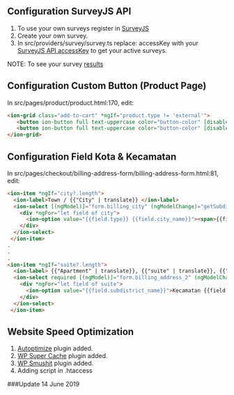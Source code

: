 ## Configuration SurveyJS API
 1) To use your own surveys register in [SurveyJS](https://surveyjs.io/Account/Register)
 2) Create your own survey.
 3) In src/providers/survey/survey.ts replace: accessKey with your [SurveyJS API accessKey](https://surveyjs.io/Help/Index/)
    to get your active surveys.
 
 NOTE: To see your survey [results](https://surveyjs.io/Service/MySurveys/)


 ## Configuration Custom Button (Product Page)
 
 In src/pages/product/product.html:170, edit:
  ```html
  <ion-grid class="add-to-cart" *ngIf="product.type != 'external'">
     <button ion-button full text-uppercase color="button-color" [disabled]="product.stock_status == 'outofstock'" (click)="buyNow(product.id)" style="margin: 0.4rem 0.2rem;width: 100%; min-height: 50px;background-color: #0cd1e8; color: white; box-shadow: none;">{{"Buy now" | translate}}</button>
     <button ion-button full text-uppercase color="button-color" [disabled]="product.stock_status == 'outofstock'" (click)="addToCart(product.id)" style="margin: 0.4rem 0.2rem;width: 100%; min-height: 50px;box-shadow: none;">{{AddToCart | translate}}</button>
  </ion-grid>
  ```
  
  ## Configuration Field Kota & Kecamatan
  
  In src/pages/checkout/billing-address-form/billing-address-form.html:81, edit:
  ```html
  <ion-item *ngIf="city?.length">
    <ion-label>Town / {{"City" | translate}} </ion-label>
    <ion-select [(ngModel)]="form.billing_city" (ngModelChange)="getSubdistrict(form.billing_city)" name="billing_city">
      <div *ngFor="let field of city">
        <ion-option value="{{field.type}} {{field.city_name}}"><span>{{field.type}} {{field.city_name}}</span> </ion-option>
      </div>
    </ion-select>
   </ion-item>
  .
  .
  .
  <ion-item *ngIf="suite?.length">
    <ion-label> {{"Apartment" | translate}}, {{"suite" | translate}}, {{"unit" | translate}} {{"etc" | translate}} </ion-label>
    <ion-select required [(ngModel)]="form.billing_address_2" (ngModelChange)="form.billing_address_2" name="billing_address_2">
      <div *ngFor="let field of suite">
        <ion-option value="{{field.subdistrict_name}}">Kecamatan {{field.subdistrict_name}}</ion-option>
      </div>
    </ion-select>
   </ion-item>
  ```
  
  ## Website Speed Optimization
  1) [Autoptimize](https://wordpress.org/plugins/autoptimize/) plugin added.
  2) [WP Super Cache](https://wordpress.org/plugins/wp-super-cache/) plugin added.
  3) [WP Smushit](https://wordpress.org/plugins/wp-smushit/) plugin added.
  4) Adding script in .htaccess
  
  ###Update 14 June 2019
